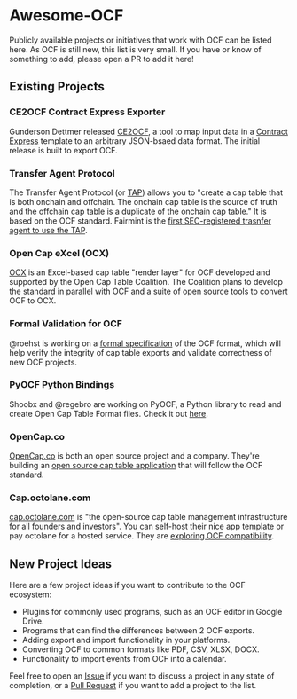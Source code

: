 # Awesome-OCF

Publicly available projects or initiatives that work with OCF can be listed
here. As OCF is still new, this list is very small. If you have or know of
something to add, please open a PR to add it here!

## Existing Projects

### CE2OCF Contract Express Exporter

Gunderson Dettmer released
[CE2OCF](https://github.com/gunderson-dettmer/CE2OCF), a tool to map input data
in a
[Contract Express](https://www.thomsonreuters.ca/en/contract-express.html.html)
template to an arbitrary JSON-bsaed data format. The initial release is built to
export OCF.

### Transfer Agent Protocol

The Transfer Agent Protocol (or
[TAP](https://github.com/transfer-agent-protocol/tap-cap-table)) allows you to
"create a cap table that is both onchain and offchain. The onchain cap table is
the source of truth and the offchain cap table is a duplicate of the onchain cap
table." It is based on the OCF standard. Fairmint is the
[first SEC-registered trasnfer agent to use the TAP](https://blog.fairmint.com/fairmint-is-the-first-sec-registered-transfer-agent-to-integrate-with-the-transfer-agent-protocol-36c097d854d7).

### Open Cap eXcel (OCX)

[OCX](https://github.com/Open-Cap-Table-Coalition/ocx) is an Excel-based cap
table "render layer" for OCF developed and supported by the Open Cap Table
Coalition. The Coalition plans to develop the standard in parallel with OCF and
a suite of open source tools to convert OCF to OCX.

### Formal Validation for OCF

@roehst is working on a
[formal specification](https://github.com/Open-Cap-Table-Coalition/Open-Cap-Format-OCF/discussions/278#discussioncomment-3916016)
of the OCF format, which will help verify the integrity of cap table exports and
validate correctness of new OCF projects.

### PyOCF Python Bindings

Shoobx and @regebro are working on PyOCF, a Python library to read and create
Open Cap Table Format files. Check it out
[here](https://github.com/Shoobx/pyocf).

### OpenCap.co

[OpenCap.co](https://opencap.co/) is both an open source project and a company.
They're building an
[open source cap table application](https://github.com/opencapco/opencap.co)
that will follow the OCF standard.

### Cap.octolane.com

[cap.octolane.com](https://github.com/octolane-org/cap.octolane.com) is "the
open-source cap table management infrastructure for all founders and investors".
You can self-host their nice app template or pay octolane for a hosted service.
They are
[exploring OCF compatibility](https://github.com/octolane-org/cap.octolane.com/issues/14).

## New Project Ideas

Here are a few project ideas if you want to contribute to the OCF ecosystem:

-   Plugins for commonly used programs, such as an OCF editor in Google Drive.
-   Programs that can find the differences between 2 OCF exports.
-   Adding export and import functionality in your platforms.
-   Converting OCF to common formats like PDF, CSV, XLSX, DOCX.
-   Functionality to import events from OCF into a calendar.

Feel free to open an
[Issue](https://github.com/Open-Cap-Table-Coalition/Open-Cap-Format-OCF/issues/new/choose)
if you want to discuss a project in any state of completion, or a
[Pull Request](https://github.com/Open-Cap-Table-Coalition/Open-Cap-Format-OCF/pulls)
if you want to add a project to the list.
